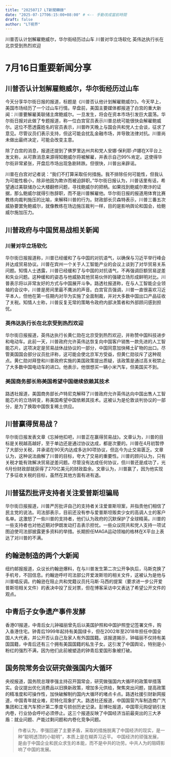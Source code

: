 ```yaml
--- 
title: "20250717 LT新聞轉錄"
date: "2025-07-17T06:15:00+08:00" # <-- 手動改成當前時間
draft: false
author: "LT視界"
---
```

川普否认计划解雇鲍威尔，华尔街经历过山车
川普对华立场软化
英伟达执行长在北京受到热烈欢迎

<!--more-->

# 7月16日重要新闻分享

## 川普否认计划解雇鲍威尔，华尔街经历过山车

今天分享华尔街日报的报道，标题是《川普否认他计划解雇鲍威尔》。今天早上，美国市场经历了一个过山车行情。早盘前，美国主要媒体都报道了白宫的重大新闻：川普要解雇美联储主席鲍威尔。一旦发生，将会在资本市场引发巨大震荡。华尔街日报对此做了专题报道，称一位白宫官员表示川普总统可能很快会解雇鲍威尔。这位不愿透露姓名的官员表示，川普昨天晚上与国会共和党人士会谈，征求了意见。尽管议员们表示支持，但这可能会扰乱金融市场，并导致法律对抗。川普尚未做出最终决定，可能会改变主意。

除了白宫的消息，报道还提到了佛罗里达州共和党人安娜·保利耶·卢娜在X平台上发文称，从可靠消息来源得知鲍威尔将被解雇，并表示自己99%肯定。这使得华尔街非常紧张，开盘后市场出现急剧转跌。但很快，川普出来辟谣。

川普在白宫对记者说：“我们不打算采取任何措施。我不排除任何可能性，但我认为可能性极小，除非他因为欺诈而被迫辞职。”华尔街日报认为，川普话里有话，希望通过美联储办公大楼翻修问题，寻找鲍威尔的把柄。如果找到鲍威尔欺诈的证据，那么鲍威尔就得引咎辞职，而不是川普解雇他。华尔街日报的报道用体育比赛教练向裁判施压的比喻，来解释川普的行为。财政部长贝森特表示，川普三番五次威胁要罢免鲍威尔，就像教练在场边施压裁判一样，目的是影响舆论和国会，给鲍威尔施加压力。


## 川普政府与中国贸易战相关新闻

### 川普对华立场软化

华尔街日报报道称，川普已经缓和了与中国的对抗语气，以确保与习近平举行峰会并达成贸易协议。川普在宾州一个关于人工智能产业的会议上谈到了对华贸易关系问题。知情人士透露，川普已经缓和了与中国的对抗语气，不再强调巨额贸易逆差和失业问题。这种缓和的姿态与他威胁其他贸易伙伴的强硬立场形成鲜明对比。川普表示将以非常友好的方式与中国展开斗争。路透社报道称，在与人工智能企业领袖的会议中，川普是房间里最不鹰派的声音。白宫官员强调，川普一直很喜欢习近平本人，但他在第一任期内对华为实施了全面制裁，并对大多数中国出口产品征收了关税。知情人士称，川普反复无常的策略令政府内部决策者和外部顾问感到担忧。


### 英伟达执行长在北京受到热烈欢迎

华尔街日报报道，英伟达执行长黄仁勋在北京受到热烈欢迎，并称赞中国科技进步和电动车。此前一天，川普政府允许英伟达恢复向中国客户销售一款先进的人工智能芯片。这项决定是贸易战休战协议的一部分，中国同意加快稀土矿物的出口。尽管美国国会部分议员批评称，这可能会使北京军方受益，但黄仁勋驳斥了这种观点。黄仁勋对拜登和川普政府实施的美国政策提出质疑，该政策是通过高关税禁止了大多数中国电动车的进口。他表示，他很想买一辆小米汽车，但美国买不到。


### 美国商务部长称美国希望中国继续依赖其技术

路透社报道，美国商务部长卢特尼克解释了川普政府允许英伟达向中国出售人工智能芯片的立场转变，称美国希望中国依赖其技术。这被认为是伦敦谈判协议的一部分，是为了换取中国恢复稀土供应。


## 川普赢得贸易战？

华尔街日报发表文章《忘掉他扣吧，川普正在赢得贸易战》。文章认为，川普的目标是关税越高越好，至于单边还是通过协议达成，都是次要的。川普在4月初暂停了大部分关税，并承诺在90天内达成多达90项协议，但迄今为止交易匮乏。文章认为，这种说法曲解了川普的目标，夸大了交易的重要性。川普的顾问认为，只有关税才能有效解决贸易逆差问题。尽管没有达成任何协议，但川普还是成功了，光6月份财政部就获得了270亿美元的财政盈余。文章认为，川普赢了，因为他实现了多征收关税的目标，虽然在其他方面有进有退。


## 川普猛烈批评支持者关注爱普斯坦骗局

华尔街日报报道，川普严厉批评自己的支持者关注爱普斯坦案，并指责他们相信了民主党的说法。司法部表示，目前还没有参与爱普斯坦贩卖少女的高调人士的客户名单。这激怒了一些川普的支持者，他们认为政府的沉默保护了全球精英。川普的一些支持者也对他近期对伊朗发动打击表示担忧。一些众议院共和党人支持一项试图迫使司法部披露更多资料的举措。长期担任MAGA运动领袖的格林在X平台上表达了对川普的不满。


## 约翰逊制造的两个大新闻

纽约邮报报道，众议长约翰逊爆料，在与川普发生第二次公开争执后，马斯克换了手机号，不回信息。约翰逊呼吁司法部公开爱泼斯坦的相关文件，这被认为是他与川普唱反调。约翰逊在阻止共和党籍议员托马斯·马西的提案（要求进一步公开爱普斯坦相关文件）的表决中投了反对票，但在博客采访中又表达了希望公开文件的观点。


## 中青后子女争遗产事件发酵

香港01报道，中青后女儿钟福丽曾先后以美国护照和中国护照登记签署文件，购入香港住宅。钟青后1999年起持有美国绿卡，但在2002年至2018年担任中国全国人大代表，并公开否认自己及家人有外国国籍。该报道揭示，钟福丽不仅持有美国国籍，中青后还有三个拥有美国国籍的私生子女。这引发了中国舆论，特别是小粉红的强烈不满，因为他们此前被塑造的钟青后爱国形象被打破。


## 国务院常务会议研究做强国内大循环

央视报道，国务院总理李强主持召开国常会，研究做强国内大循环的政策举措落实。会议提出优化消费品以旧换新政策，增加多元供给，聚焦突出问题，提高政策的精准度和可操作性，加快破解制约国内大循环的堵点卡点。路透社援引财新网报道，中国青年就业难，尼特化现象扩大。路透社还报道，中国国营汽车制造商广汽集团和江淮汽车预计第二季度亏损创历史记录。彭博社报道，中国零元购促销引发内卷，行业协会呼吁必须停止。这三个报道反映了中国经济当前最突出的三大矛盾：就业问题、产能过剩问题和内卷化竞争问题。


> 作者认为，李强回避了主要矛盾，采取的措施脱离了中国经济的现实，是一种“聪明透顶的小聪明”，本质上是在糊弄习近平。  中国经济的顽强发展，是由于中国企业和民众求生的本能，而不是中共的功劳。中共人为的阻碍影响了中国的发展。
